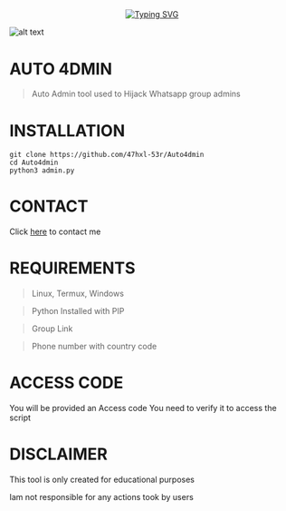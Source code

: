 ## <!-- Typing SVG -->
<p align="center">
    <a href="https://github.com/47hxl-53r">
        <img
src="https://readme-typing-svg.herokuapp.com/?size=35&width=800&lines=Auto+4dmin+by+47hx1-53r"
            alt="Typing SVG"
        />
    </a>
</p>

![alt text](https://i.imgur.com/6ZRdL8W.jpeg)

# AUTO 4DMIN
> Auto Admin tool used to Hijack Whatsapp group admins
# INSTALLATION
```
git clone https://github.com/47hxl-53r/Auto4dmin
cd Auto4dmin
python3 admin.py
```
# CONTACT
Click [here](https://wa.me/+40747777738) to contact me

# REQUIREMENTS
> Linux, Termux, Windows

> Python Installed with PIP

> Group Link

> Phone number with country code

# ACCESS CODE
You will be provided an Access code
You need to verify it to access the script

# DISCLAIMER
This tool is only created for educational purposes

Iam not responsible for any actions took by users


